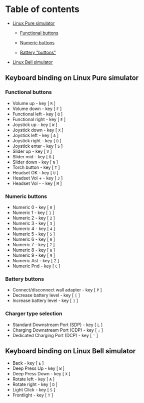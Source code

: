 # Table of contents

- [Linux Pure simulator](#keyboard-binding-on-linux-pure-simulator)

  - [Functional buttons](#functional-buttons)

  - [Numeric buttons](#numeric-buttons)

  - [Battery "buttons"](#battery-buttons)

- [Linux Bell simulator](#keyboard-binding-on-linux-bell-simulator)

## Keyboard binding on Linux Pure simulator

### Functional buttons
- Volume up         - key [ `R` ]
- Volume down       - key [ `F` ]
- Functional left   - key [ `Q` ]
- Functional right 	- key [ `E` ]
- Joystick up       - key [ `W` ]
- Joystick down     - key [ `X` ]
- Joystick left     - key [ `A` ]
- Joystick right    - key [ `D` ]
- Joystick enter    - key [ `S` ]
- Slider up         - key [ `V` ]
- Slider mid        - key [ `B` ]
- Slider down       - key [ `N` ]
- Torch button      - key [ `T` ]
- Headset OK        - key [ `U` ]
- Headset Vol +     - key [ `J` ]
- Headset Vol -     - key [ `M` ]

### Numeric buttons
- Numeric 0		- key [ `0` ]
- Numeric 1		- key [ `1` ]
- Numeric 2		- key [ `2` ]
- Numeric 3		- key [ `3` ]
- Numeric 4		- key [ `4` ]
- Numeric 5		- key [ `5` ]
- Numeric 6		- key [ `6` ]
- Numeric 7		- key [ `7` ]
- Numeric 8		- key [ `8` ]
- Numeric 9		- key [ `9` ]
- Numeric Ast		- key [ `Z` ]
- Numeric Pnd		- key [ `C` ]

### Battery buttons
 - Connect/disconnect wall adapter		- key [ `P` ]
 - Decrease battery level		- key [ `[` ]
 - Increase battery level		- key [ `]` ]

### Charger type selection
 - Standard Downstream Port (SDP) - key [ `L` ]
 - Charging Downstream Port (CDP) - key [ `;` ]
 - Dedicated Charging Port  (DCP) - key [ `'` ]

## Keyboard binding on Linux Bell simulator

- Back            - key [ `E` ]
- Deep Press Up   - key [ `W` ]
- Deep Press Down - key [ `X` ]
- Rotate left     - key [ `A` ]
- Rotate right    - key [ `D` ]
- Light Click     - key [ `S` ]
- Frontlight      - key [ `T` ]